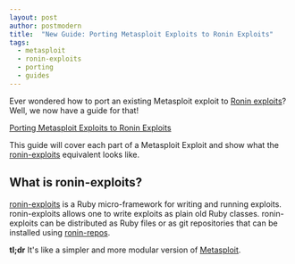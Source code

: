 ```yaml
---
layout: post
author: postmodern
title:  "New Guide: Porting Metasploit Exploits to Ronin Exploits"
tags:
  - metasploit
  - ronin-exploits
  - porting
  - guides
---
```


Ever wondered how to port an existing Metasploit exploit to [Ronin
exploits][ronin-exploits]? Well, we now have a guide for that!

[Porting Metasploit Exploits to Ronin Exploits]

This guide will cover each part of a Metasploit Exploit and show what the
[ronin-exploits] equivalent looks like.

## What is ronin-exploits?

[ronin-exploits] is a Ruby micro-framework for writing and running exploits.
ronin-exploits allows one to write exploits as plain old Ruby classes.
ronin-exploits can be distributed as Ruby files or as git repositories that can
be installed using [ronin-repos].

**tl;dr** It's like a simpler and more modular version of
[Metasploit](https://www.metasploit.com/).

[ronin-exploits]: https://github.com/ronin-rb/ronin-exploits#readme
[ronin-repos]: https://github.com/ronin-rb/ronin-repos#readme

[Porting Metasploit Exploits to Ronin Exploits]: /docs/porting/metasploit_exploits_to_ronin_exploits.html
